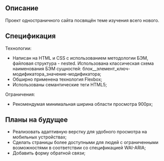 ## Описание
Проект одностраничного сайта посвящён теме изучения всего нового.

## Спецификация
Технологии:
* Написан на HTML и CSS с использованием методологии БЭМ, файловая структура - nested. Использована классическая схема наименования БЭМ сущностей: блок__элемент_ключ-модификатора_значение-модификатора;
* Обширно применена технология Flexbox;
* Использованы семантические теги HTML5;

Ограничения:
* Рекомендумая минимальная ширина области просмотра 900px;

## Планы на будущее

* Реализовать адаптивную верстку для удобного просмотра на мобильных устройствах;
* Сделать страницы более доступными для людей с ограниченными возможностями в соответствии со спецификацией WAI-ARIA;
* Добавить форму обратной связи;
